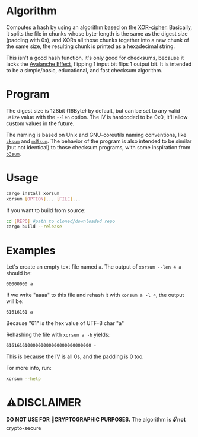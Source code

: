 # Algorithm
Computes a hash by using an algorithm based on the [XOR-cipher](https://en.wikipedia.org/wiki/XOR_cipher). Basically, it splits the file in chunks whose byte-length is the same as the digest size (padding with 0s), and XORs all those chunks together into a new chunk of the same size, the resulting chunk is printed as a hexadecimal string.

This isn't a good hash function, it's only good for checksums, because it lacks the [Avalanche Effect](https://en.wikipedia.org/wiki/Avalanche_effect), flipping 1 input bit flips 1 output bit. It is intended to be a simple/basic, educational, and fast checksum algorithm.

# Program
The digest size is 128bit (16Byte) by default, but can be set to any valid `usize` value with the `--len` option. The IV is hardcoded to be 0x0, it'll allow custom values in the future.

The naming is based on Unix and GNU-coreutils naming conventions, like [`cksum`](https://en.wikipedia.org/wiki/Cksum) and [`md5sum`](https://en.wikipedia.org/wiki/Md5sum). The behavior of the program is also intended to be similar (but not identical) to those checksum programs, with some inspiration from [`b3sum`](https://github.com/BLAKE3-team/BLAKE3/tree/master/b3sum).

# Usage
```sh
cargo install xorsum
xorsum [OPTION]... [FILE]...
```

If you want to build from source:
```sh
cd [REPO] #path to cloned/downloaded repo
cargo build --release
```

# Examples
Let's create an empty text file named `a`. The output of `xorsum --len 4 a` should be:
```
00000000 a
```

If we write "aaaa" to this file and rehash it with `xorsum a -l 4`, the output will be:
```
61616161 a
```
Because "61" is the hex value of UTF-8 char "a"

Rehashing the file with `xorsum a -b` yields:
```
61616161000000000000000000000000 -
```
This is because the IV is all 0s, and the padding is 0 too.

For more info, run:
```sh
xorsum --help
```

# ⚠DISCLAIMER
**DO NOT USE FOR 🔐CRYPTOGRAPHIC PURPOSES.** The algorithm is **🔓not** crypto-secure
